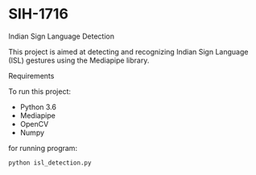 # SIH-1716

Indian Sign Language Detection

This project is aimed at detecting and recognizing Indian Sign Language (ISL) gestures using the Mediapipe library.

 Requirements

To run this project:

- Python 3.6 
- Mediapipe 
- OpenCV 
- Numpy 
 
 for running program:
 ```
 python isl_detection.py
